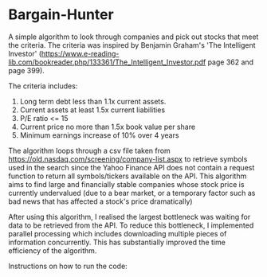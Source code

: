 # Bargain-Hunter
A simple algorithm to look through companies and pick out stocks that meet the criteria. The criteria was inspired by Benjamin Graham's 'The Intelligent Investor' (https://www.e-reading-lib.com/bookreader.php/133361/The_Intelligent_Investor.pdf page 362 and page 399).

The criteria includes:
1) Long term debt less than 1.1x current assets.
2) Current assets at least 1.5x current liabilities
3) P/E ratio <= 15
4) Current price no more than 1.5x book value per share
5) Minimum earnings increase of 10% over 4 years

The algorithm loops through a csv file taken from https://old.nasdaq.com/screening/company-list.aspx to retrieve symbols used in the search since the Yahoo Finance API does not contain a request function to return all symbols/tickers available on the API.
This algorithm aims to find large and financially stable companies whose stock price is currently undervalued (due to a bear market, or a temporary factor such as bad news that has affected a stock's price dramatically)

After using this algorithm, I realised the largest bottleneck was waiting for data to be retrieved from the API. To reduce this bottleneck, I implemented parallel processing which includes downloading multiple pieces of information concurrently. This has substantially improved the time efficiency of the algorithm.

Instructions on how to run the code:
